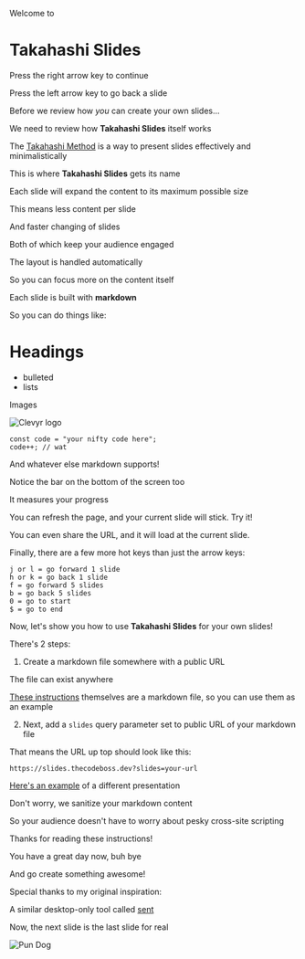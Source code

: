 Welcome to
# Takahashi Slides
Press the right arrow key
to continue

Press the left arrow key
to go back a slide

Before we review how *you*
can create your own slides...

We need to review how
**Takahashi Slides** itself
works

The [Takahashi Method](https://en.wikipedia.org/wiki/Takahashi_method) is
a way to present slides
effectively and minimalistically

This is where **Takahashi Slides**
gets its name

Each slide will expand
the content to its
maximum possible size

This means less content
per slide

And faster changing of slides

Both of which keep
your audience engaged

The layout is handled
automatically

So you can focus more
on the content itself

Each slide is
built with **markdown**

So you can do things like:

# Headings

- bulleted
- lists

Images

![Clevyr logo](/images/clevyr.png)

```
const code = "your nifty code here";
code++; // wat
```

And whatever else
markdown supports!

Notice the bar on the bottom
of the screen too

It measures your progress

You can refresh the page,
and your current slide will stick. Try it!

You can even share the URL,
and it will load at the current slide.

Finally, there are a few more
hot keys than just the arrow keys:

```
j or l = go forward 1 slide
h or k = go back 1 slide
f = go forward 5 slides
b = go back 5 slides
0 = go to start
$ = go to end
```

Now, let's show you
how to use **Takahashi Slides**
for your own slides!

There's 2 steps:

1. Create a markdown file
somewhere with a public URL

The file can exist anywhere

[These instructions](/instructions.md) themselves are
a markdown file, so you can use
them as an example

2. Next, add a `slides` query parameter
set to public URL of your markdown file

That means the URL up top should look like this:

```
https://slides.thecodeboss.dev?slides=your-url
```

[Here's an example](https://slides.thecodeboss.dev/?slides=https%3A%2F%2Fraw.githubusercontent.com%2Falkrauss48%2Ftalks%2Fmaster%2Fshecodes-workshop-intro%2Fpresentation.md) of
a different presentation

Don't worry, we sanitize your markdown
content

So your audience doesn't have to worry
about pesky cross-site scripting

Thanks for reading
these instructions!

You have a great
day now, buh bye

And go create something awesome!

Special thanks to my
original inspiration:

A similar desktop-only tool
called [sent](https://tools.suckless.org/sent/)

Now, the next slide is
the last slide for real

![Pun Dog](/images/pun-dog.jpg)

